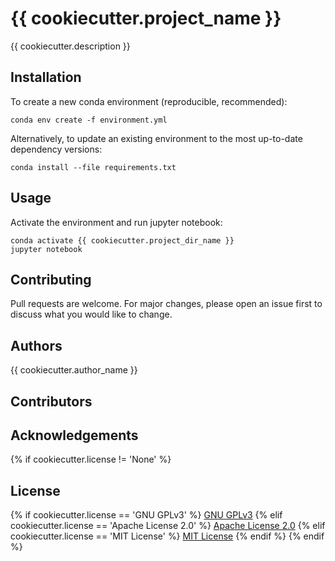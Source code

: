 # {{ cookiecutter.project_name }}

{{ cookiecutter.description }}

## Installation

To create a new conda environment (reproducible, recommended):
```
conda env create -f environment.yml
```

Alternatively, to update an existing environment to the most up-to-date dependency versions:
```
conda install --file requirements.txt
```

## Usage

Activate the environment and run jupyter notebook:
```
conda activate {{ cookiecutter.project_dir_name }}
jupyter notebook
```

## Contributing
Pull requests are welcome. For major changes, please open an issue first to discuss what you would like to change.

## Authors

{{ cookiecutter.author_name }}

## Contributors

## Acknowledgements

{% if cookiecutter.license != 'None' %}
## License

{% if cookiecutter.license == 'GNU GPLv3' %}
[GNU GPLv3](LICENSE)
{% elif cookiecutter.license == 'Apache License 2.0' %}
[Apache License 2.0](LICENSE)
{% elif cookiecutter.license == 'MIT License' %}
[MIT License](LICENSE)
{% endif %}
{% endif %}
